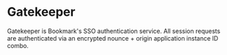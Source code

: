 # Gatekeeper

Gatekeeper is Bookmark's SSO authentication service. All session requests are authenticated via an encrypted nounce + origin application instance ID combo.